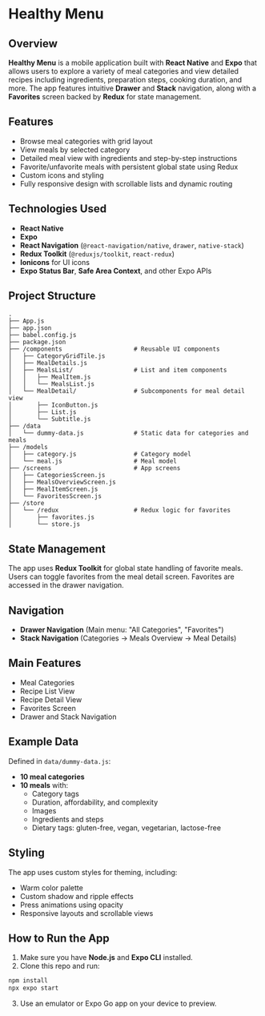 # Healthy Menu

## Overview
**Healthy Menu** is a mobile application built with **React Native** and **Expo** that allows users to explore a variety of meal categories and view detailed recipes including ingredients, preparation steps, cooking duration, and more. The app features intuitive **Drawer** and **Stack** navigation, along with a **Favorites** screen backed by **Redux** for state management.

## Features
- Browse meal categories with grid layout
- View meals by selected category
- Detailed meal view with ingredients and step-by-step instructions
- Favorite/unfavorite meals with persistent global state using Redux
- Custom icons and styling
- Fully responsive design with scrollable lists and dynamic routing

## Technologies Used
- **React Native**
- **Expo**
- **React Navigation** (`@react-navigation/native`, `drawer`, `native-stack`)
- **Redux Toolkit** (`@reduxjs/toolkit`, `react-redux`)
- **Ionicons** for UI icons
- **Expo Status Bar**, **Safe Area Context**, and other Expo APIs

## Project Structure
```
.
├── App.js                        
├── app.json                       
├── babel.config.js               
├── package.json                 
├── /components                    # Reusable UI components
│   ├── CategoryGridTile.js
│   ├── MealDetails.js
│   ├── MealsList/                 # List and item components
│   │   ├── MealItem.js
│   │   └── MealsList.js
│   └── MealDetail/                # Subcomponents for meal detail view
│       ├── IconButton.js
│       ├── List.js
│       └── Subtitle.js
├── /data
│   └── dummy-data.js              # Static data for categories and meals
├── /models
│   ├── category.js                # Category model
│   └── meal.js                    # Meal model
├── /screens                       # App screens
│   ├── CategoriesScreen.js       
│   ├── MealsOverviewScreen.js    
│   ├── MealItemScreen.js         
│   └── FavoritesScreen.js        
├── /store
│   └── /redux                     # Redux logic for favorites
│       ├── favorites.js
│       └── store.js
```

## State Management
The app uses **Redux Toolkit** for global state handling of favorite meals. Users can toggle favorites from the meal detail screen. Favorites are accessed in the drawer navigation.

## Navigation
- **Drawer Navigation** (Main menu: "All Categories", "Favorites")
- **Stack Navigation** (Categories → Meals Overview → Meal Details)

## Main Features
- Meal Categories
- Recipe List View
- Recipe Detail View
- Favorites Screen
- Drawer and Stack Navigation

## Example Data
Defined in `data/dummy-data.js`:
- **10 meal categories**
- **10 meals** with:
  - Category tags
  - Duration, affordability, and complexity
  - Images
  - Ingredients and steps
  - Dietary tags: gluten-free, vegan, vegetarian, lactose-free

## Styling
The app uses custom styles for theming, including:
- Warm color palette
- Custom shadow and ripple effects
- Press animations using opacity
- Responsive layouts and scrollable views

## How to Run the App
1. Make sure you have **Node.js** and **Expo CLI** installed.
2. Clone this repo and run:
```bash
npm install
npx expo start
```
3. Use an emulator or Expo Go app on your device to preview.



